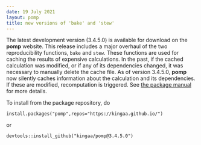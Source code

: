 ```yaml
---
date: 19 July 2021
layout: pomp
title: new versions of 'bake' and 'stew'
---
```


The latest development version (3.4.5.0) is available for download on the **pomp** website.
This release includes a major overhaul of the two reproducibility functions, `bake` and `stew`.
These functions are used for caching the results of expensive calculations.
In the past, if the cached calculation was modified, or if any of its dependencies changed, it was necessary to manually delete the cache file.
As of version 3.4.5.0, **pomp** now silently caches information about the calculation and its dependencies.
If these are modified, recomputation is triggered.
See [the package manual](https://kingaa.github.io/pomp/manual/pomp/help/bake.html) for more details.

To install from the package repository, do
```
install.packages("pomp",repos="https://kingaa.github.io/")
```
or 
```
devtools::install_github("kingaa/pomp@3.4.5.0")
```
